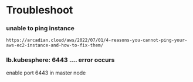 # Troubleshoot

### unable to ping instance
```
https://arcadian.cloud/aws/2022/07/01/4-reasons-you-cannot-ping-your-aws-ec2-instance-and-how-to-fix-them/
```

### lb.kubesphere: 6443 .... error occurs
enable port 6443 in master node
